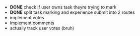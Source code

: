 - **DONE** check if user owns task theyre trying to mark
- **DONE** split task marking and experience submit into 2 routes
- implement votes
- implement comments
- actually track user votes (bruh)